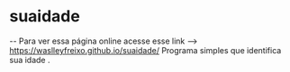 # suaidade
-- Para ver essa página online acesse esse link --> https://waslleyfreixo.github.io/suaidade/
Programa simples que identifica sua idade .
